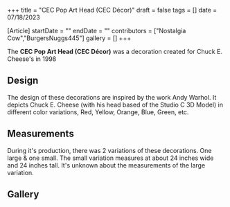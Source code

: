 +++
title = "CEC Pop Art Head (CEC Décor)"
draft = false
tags = []
date = 07/18/2023

[Article]
startDate = ""
endDate = ""
contributors = ["Nostalgia Cow","BurgersNuggs445"]
gallery = []
+++


The <b>CEC Pop Art Head (CEC Décor)</b> was a decoration created for Chuck E. Cheese's in 1998

<h2> Design </h2>
The design of these decorations are inspired by the work Andy Warhol. It depicts Chuck E. Cheese (with his head based of the Studio C 3D Model) in different color variations, Red, Yellow, Orange, Blue, Green, etc.

<h2> Measurements </h2>
During it's production, there was 2 variations of these decorations. One large & one small. The small variation measures at about 24 inches wide and 24 inches tall. It's unknown about the measurements of the large variation.

<h2> Gallery  </h2>
